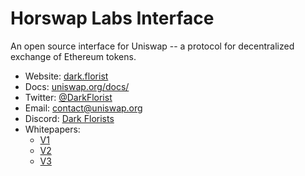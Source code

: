 # Horswap Labs Interface

An open source interface for Uniswap -- a protocol for decentralized exchange of Ethereum tokens.

- Website: [dark.florist](https://www.dark.florist/)
- Docs: [uniswap.org/docs/](https://docs.uniswap.org/)
- Twitter: [@DarkFlorist](https://twitter.com/DarkFlorist)
- Email: [contact@uniswap.org](mailto:contact@uniswap.org)
- Discord: [Dark Florists](https://discord.com/invite/aCSKcvf5VW)
- Whitepapers:
  - [V1](https://hackmd.io/C-DvwDSfSxuh-Gd4WKE_ig)
  - [V2](https://uniswap.org/whitepaper.pdf)
  - [V3](https://uniswap.org/whitepaper-v3.pdf)
	